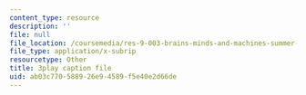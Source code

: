 ```yaml
---
content_type: resource
description: ''
file: null
file_location: /coursemedia/res-9-003-brains-minds-and-machines-summer-course-summer-2015/ab03c770588926e94589f5e40e2d66de_pCyWp8R4zsA.srt
file_type: application/x-subrip
resourcetype: Other
title: 3play caption file
uid: ab03c770-5889-26e9-4589-f5e40e2d66de
---
```

